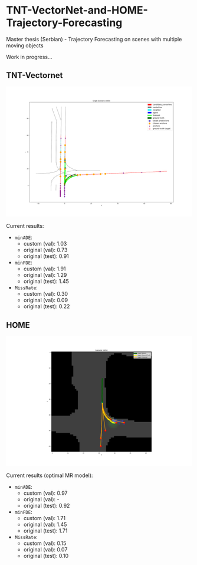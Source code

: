 # TNT-VectorNet-and-HOME-Trajectory-Forecasting

Master thesis (Serbian) - Trajectory Forecasting on scenes with multiple moving objects

Work in progress...

## TNT-Vectornet

![vectornet-example](https://github.com/Robotmurlock/TNT-VectorNet-and-HOME-Trajectory-Forecasting/blob/main/thesis/images/result_MIA_10454.png)

Current results:

- `minADE`: 
    - custom (val): 1.03
    - original (val): 0.73
    - original (test): 0.91
- `minFDE`:
    - custom (val): 1.91
    - original (val): 1.29
    - original (test): 1.45
- `MissRate`:
    - custom (val): 0.30
    - original (val): 0.09
    - original (test): 0.22

## HOME

![vectornet-example](https://github.com/Robotmurlock/TNT-VectorNet-and-HOME-Trajectory-Forecasting/blob/main/thesis/images/home_MIA_10454.png)

Current results (optimal MR model):

- `minADE`: 
    - custom (val): 0.97
    - original (val): -
    - original (test): 0.92
- `minFDE`:
    - custom (val): 1.71
    - original (val): 1.45
    - original (test): 1.71
- `MissRate`:
    - custom (val): 0.15
    - original (val): 0.07
    - original (test): 0.10
